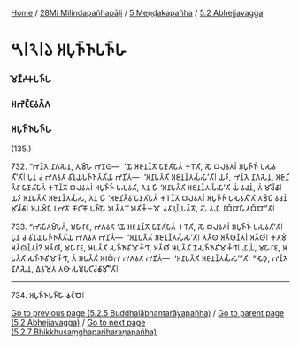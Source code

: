 
[Home](/) / [28Mi Milindapañhapāḷi](/tipitaka/28Mi.md) / [5 Meṇḍakapañha](/tipitaka/28Mi/5.md) / [5.2 Abhejjavagga](/tipitaka/28Mi/5/5.2.md)

# 𑁫𑁇𑁨𑁇𑁬 𑀅𑀧𑀼𑀜𑁆𑀜𑀧𑀜𑁆𑀳

### 𑀫𑁂𑀡𑁆𑀟𑀓𑀧𑀜𑁆𑀳

### 𑀅𑀪𑁂𑀚𑁆𑀚𑀯𑀕𑁆𑀕

### 𑀅𑀧𑀼𑀜𑁆𑀜𑀧𑀜𑁆𑀳

(135.)

732\. “𑀪𑀦𑁆𑀢𑁂 𑀦𑀸𑀕𑀲𑁂𑀦, 𑀢𑀼𑀫𑁆𑀳𑁂 𑀪𑀡𑀣—  ‘𑀬𑁄 𑀅𑀚𑀸𑀦𑀦𑁆𑀢𑁄 𑀧𑀸𑀡𑀸𑀢𑀺𑀧𑀸𑀢𑀁 𑀓𑀭𑁄𑀢𑀺, 𑀲𑁄 𑀩𑀮𑀯𑀢𑀭𑀁 𑀅𑀧𑀼𑀜𑁆𑀜𑀁 𑀧𑀲𑀯𑀢𑀻’𑀢𑀺𑁇 𑀧𑀼𑀦 𑀘 𑀪𑀕𑀯𑀢𑀸 𑀯𑀺𑀦𑀬𑀧𑀜𑁆𑀜𑀢𑁆𑀢𑀺𑀬𑀸 𑀪𑀡𑀺𑀢𑀁—  ‘𑀅𑀦𑀸𑀧𑀢𑁆𑀢𑀺 𑀅𑀚𑀸𑀦𑀦𑁆𑀢𑀲𑁆𑀲𑀸’𑀢𑀺𑁇 𑀬𑀤𑀺, 𑀪𑀦𑁆𑀢𑁂 𑀦𑀸𑀕𑀲𑁂𑀦, 𑀅𑀚𑀸𑀦𑀺𑀢𑁆𑀯𑀸 𑀧𑀸𑀡𑀸𑀢𑀺𑀧𑀸𑀢𑀁 𑀓𑀭𑁄𑀦𑁆𑀢𑁄 𑀩𑀮𑀯𑀢𑀭𑀁 𑀅𑀧𑀼𑀜𑁆𑀜𑀁 𑀧𑀲𑀯𑀢𑀺, 𑀢𑁂𑀦 𑀳𑀺 ‘𑀅𑀦𑀸𑀧𑀢𑁆𑀢𑀺 𑀅𑀚𑀸𑀦𑀦𑁆𑀢𑀲𑁆𑀲𑀸’𑀢𑀺 𑀬𑀁 𑀯𑀘𑀦𑀁, 𑀢𑀁 𑀫𑀺𑀘𑁆𑀙𑀸𑁇 𑀬𑀤𑀺 𑀅𑀦𑀸𑀧𑀢𑁆𑀢𑀺 𑀅𑀚𑀸𑀦𑀦𑁆𑀢𑀲𑁆𑀲, 𑀢𑁂𑀦 𑀳𑀺 ‘𑀅𑀚𑀸𑀦𑀺𑀢𑁆𑀯𑀸 𑀧𑀸𑀡𑀸𑀢𑀺𑀧𑀸𑀢𑀁 𑀓𑀭𑁄𑀦𑁆𑀢𑁄 𑀩𑀮𑀯𑀢𑀭𑀁 𑀅𑀧𑀼𑀜𑁆𑀜𑀁 𑀧𑀲𑀯𑀢𑀻’𑀢𑀺 𑀢𑀫𑁆𑀧𑀺 𑀯𑀘𑀦𑀁 𑀫𑀺𑀘𑁆𑀙𑀸𑁇 𑀅𑀬𑀫𑁆𑀧𑀺 𑀉𑀪𑀢𑁄 𑀓𑁄𑀝𑀺𑀓𑁄 𑀧𑀜𑁆𑀳𑁄 𑀤𑀼𑀭𑀼𑀢𑁆𑀢𑀭𑁄 𑀤𑀼𑀭𑀢𑀺𑀓𑁆𑀓𑀫𑁄 𑀢𑀯𑀸𑀦𑀼𑀧𑁆𑀧𑀢𑁆𑀢𑁄, 𑀲𑁄 𑀢𑀬𑀸 𑀦𑀺𑀩𑁆𑀩𑀸𑀳𑀺𑀢𑀩𑁆𑀩𑁄”𑀢𑀺𑁇

733\. “𑀪𑀸𑀲𑀺𑀢𑀫𑁆𑀧𑁂𑀢𑀁, 𑀫𑀳𑀸𑀭𑀸𑀚, 𑀪𑀕𑀯𑀢𑀸 ‘𑀬𑁄 𑀅𑀚𑀸𑀦𑀦𑁆𑀢𑁄 𑀧𑀸𑀡𑀸𑀢𑀺𑀧𑀸𑀢𑀁 𑀓𑀭𑁄𑀢𑀺, 𑀲𑁄 𑀩𑀮𑀯𑀢𑀭𑀁 𑀅𑀧𑀼𑀜𑁆𑀜𑀁 𑀧𑀲𑀯𑀢𑀻’𑀢𑀺𑁇 𑀧𑀼𑀦 𑀘 𑀯𑀺𑀦𑀬𑀧𑀜𑁆𑀜𑀢𑁆𑀢𑀺𑀬𑀸 𑀪𑀕𑀯𑀢𑀸 𑀪𑀡𑀺𑀢𑀁—  ‘𑀅𑀦𑀸𑀧𑀢𑁆𑀢𑀺 𑀅𑀚𑀸𑀦𑀦𑁆𑀢𑀲𑁆𑀲𑀸’𑀢𑀺𑁇 𑀢𑀢𑁆𑀣 𑀅𑀢𑁆𑀣𑀦𑁆𑀢𑀭𑀁 𑀅𑀢𑁆𑀣𑀺𑁇 𑀓𑀢𑀫𑀁 𑀅𑀢𑁆𑀣𑀦𑁆𑀢𑀭𑀁? 𑀅𑀢𑁆𑀣𑀺, 𑀫𑀳𑀸𑀭𑀸𑀚, 𑀆𑀧𑀢𑁆𑀢𑀺 𑀲𑀜𑁆𑀜𑀸𑀯𑀺𑀫𑁄𑀓𑁆𑀔𑀸, 𑀅𑀢𑁆𑀣𑀺 𑀆𑀧𑀢𑁆𑀢𑀺 𑀦𑁄𑀲𑀜𑁆𑀜𑀸𑀯𑀺𑀫𑁄𑀓𑁆𑀔𑀸𑁇 𑀬𑀸𑀬𑀁, 𑀫𑀳𑀸𑀭𑀸𑀚, 𑀆𑀧𑀢𑁆𑀢𑀺 𑀲𑀜𑁆𑀜𑀸𑀯𑀺𑀫𑁄𑀓𑁆𑀔𑀸, 𑀢𑀁 𑀆𑀧𑀢𑁆𑀢𑀺𑀁 𑀆𑀭𑀩𑁆𑀪 𑀪𑀕𑀯𑀢𑀸 𑀪𑀡𑀺𑀢𑀁—  ‘𑀅𑀦𑀸𑀧𑀢𑁆𑀢𑀺 𑀅𑀚𑀸𑀦𑀦𑁆𑀢𑀲𑁆𑀲𑀸’”𑀢𑀺𑁇 “𑀲𑀸𑀥𑀼, 𑀪𑀦𑁆𑀢𑁂 𑀦𑀸𑀕𑀲𑁂𑀦, 𑀏𑀯𑀫𑁂𑀢𑀁 𑀢𑀣𑀸 𑀲𑀫𑁆𑀧𑀝𑀺𑀘𑁆𑀙𑀸𑀫𑀻”𑀢𑀺𑁇

---

734\. 𑀅𑀧𑀼𑀜𑁆𑀜𑀧𑀜𑁆𑀳𑁄 𑀙𑀝𑁆𑀞𑁄𑁇



[Go to previous page (5.2.5 Buddhalābhantarāyapañha)](/tipitaka/28Mi/5/5.2/5.2.5.md) / [Go to parent page (5.2 Abhejjavagga)](/tipitaka/28Mi/5/5.2.md) / [Go to next page (5.2.7 Bhikkhusaṃghapariharaṇapañha)](/tipitaka/28Mi/5/5.2/5.2.7.md)


